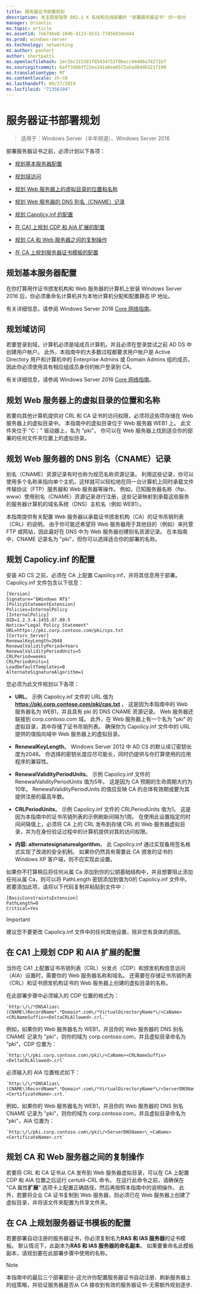 ```yaml
---
title: 服务器证书部署规划
description: 本主题是指导 802.1 X 有线和无线部署的 "部署服务器证书" 的一部分
manager: brianlic
ms.topic: article
ms.assetid: 7eb746e0-1046-4123-b532-77d5683ded44
ms.prod: windows-server
ms.technology: networking
ms.author: pashort
author: shortpatti
ms.openlocfilehash: 1ec5bc315381f85434753f9becc94409a74271b7
ms.sourcegitcommit: 6aff3d88ff22ea141a6ea6572a5ad8dd6321f199
ms.translationtype: MT
ms.contentlocale: zh-CN
ms.lasthandoff: 09/27/2019
ms.locfileid: "71356104"
---
```

# <a name="server-certificate-deployment-planning"></a>服务器证书部署规划

>适用于：Windows Server（半年频道）、Windows Server 2016

部署服务器证书之前，必须计划以下各项：  
  
-   [规划基本服务器配置](#bkmk_basic)  
  
-   [规划域访问](#bkmk_domain)  
  
-   [规划 Web 服务器上的虚拟目录的位置和名称](#bkmk_virtual)  
  
-   [规划 Web 服务器的 DNS 别名（CNAME）记录](#bkmk_cname)  
  
-   [规划 Capolicy.inf 的配置](#bkmk_capolicy)  
  
-   [在 CA1 上规划 CDP 和 AIA 扩展的配置](#bkmk_cdp)  
  
-   [规划 CA 和 Web 服务器之间的复制操作](#bkmk_copy)  
  
-   [在 CA 上规划服务器证书模板的配置](#bkmk_template)  
  
## <a name="bkmk_basic"></a>规划基本服务器配置  
在你打算用作证书颁发机构和 Web 服务器的计算机上安装 Windows Server 2016 后，你必须重命名计算机并为本地计算机分配和配置静态 IP 地址。  
  
有关详细信息，请参阅 Windows Server 2016 [Core 网络指南](../../../core-network-guide/Core-Network-Guide.md)。  
  
## <a name="bkmk_domain"></a>规划域访问  
若要登录到域，计算机必须是域成员计算机，并且必须在登录尝试之前 AD DS 中创建用户帐户。 此外，本指南中的大多数过程都要求用户帐户是 Active Directory 用户和计算机中的 Enterprise Admins 或 Domain Admins 组的成员，因此你必须使用具有相应组成员身份的帐户登录到 CA。  
  
有关详细信息，请参阅 Windows Server 2016 [Core 网络指南](../../../core-network-guide/Core-Network-Guide.md)。  
  
## <a name="bkmk_virtual"></a>规划 Web 服务器上的虚拟目录的位置和名称  
若要向其他计算机提供对 CRL 和 CA 证书的访问权限，必须将这些项存储在 Web 服务器上的虚拟目录中。 本指南中的虚拟目录位于 Web 服务器 WEB1 上。 此文件夹位于 "C：" 驱动器上，名为 "pki"。 你可以在 Web 服务器上找到适合你的部署的任何文件夹位置上的虚拟目录。  
  
## <a name="bkmk_cname"></a>规划 Web 服务器的 DNS 别名（CNAME）记录  
别名（CNAME）资源记录有时也称为规范名称资源记录。 利用这些记录，你可以使用多个名称来指向单个主机，这样就可以轻松地在同一台计算机上同时承载文件传输协议（FTP）服务器和 Web 服务器等操作。 例如，已知服务器名称（ftp、www）使用别名（CNAME）资源记录进行注册，这些记录映射到承载这些服务的服务器计算机的域名系统（DNS）主机名（例如 WEB1）。  
  
本指南提供有关配置 Web 服务器以承载证书颁发机构（CA）的证书吊销列表（CRL）的说明。 由于你可能还希望将 Web 服务器用于其他目的（例如）来托管 FTP 或网站，因此最好在 DNS 中为 Web 服务器创建别名资源记录。 在本指南中，CNAME 记录名为 "pki"，但你可以选择适合你的部署的名称。  
  
## <a name="bkmk_capolicy"></a>规划 Capolicy.inf 的配置  
安装 AD CS 之前，必须在 CA 上配置 Capolicy.inf，并将其信息用于部署。 Capolicy.inf 文件包含以下信息：  
  
```  
[Version]  
Signature="$Windows NT$"  
[PolicyStatementExtension]  
Policies=InternalPolicy  
[InternalPolicy]  
OID=1.2.3.4.1455.67.89.5  
Notice="Legal Policy Statement"  
URL=https://pki.corp.contoso.com/pki/cps.txt  
[Certsrv_Server]  
RenewalKeyLength=2048  
RenewalValidityPeriod=Years  
RenewalValidityPeriodUnits=5  
CRLPeriod=weeks  
CRLPeriodUnits=1  
LoadDefaultTemplates=0  
AlternateSignatureAlgorithm=1  
```  
您必须为此文件规划以下各项：  
  
-   **URL**。 示例 Capolicy.inf 文件的 URL 值为 **https://pki.corp.contoso.com/pki/cps.txt** 。 这是因为本指南中的 Web 服务器名为 WEB1，并且具有 pki 的 DNS CNAME 资源记录。 Web 服务器还联接到 corp.contoso.com 域。 此外，在 Web 服务器上有一个名为 "pki" 的虚拟目录，其中存储了证书吊销列表。 确保你为 Capolicy.inf 文件中的 URL 提供的值指向域中 Web 服务器上的虚拟目录。  
  
-   **RenewalKeyLength**。 Windows Server 2012 中 AD CS 的默认续订密钥长度为2048。 你选择的密钥长度应尽可能长，同时仍提供与你打算使用的应用程序的兼容性。  
  
-   **RenewalValidityPeriodUnits**。 示例 Capolicy.inf 文件的 RenewalValidityPeriodUnits 值为5年。 这是因为 CA 预期的生命周期大约为10年。 RenewalValidityPeriodUnits 的值应反映 CA 的总体有效期或要为其提供注册的最高年数。  
  
-   **CRLPeriodUnits**。 示例 Capolicy.inf 文件的 CRLPeriodUnits 值为1。 这是因为本指南中的证书吊销列表的示例刷新间隔为1周。 在使用此设置指定的时间间隔值上，必须将 CA 上的 CRL 发布到存储 CRL 的 Web 服务器虚拟目录，并为在身份验证过程中的计算机提供对其的访问权限。  
  
-   **内容: alternatesignaturealgorithm**。 此 Capolicy.inf 通过实现备用签名格式实现了改进的安全机制。 如果你仍然具有需要此 CA 颁发的证书的 Windows XP 客户端，则不应实现此设置。  
  
如果你不打算稍后将任何从属 Ca 添加到你的公钥基础结构中，并且想要阻止添加任何从属 Ca，则可以将 PathLength 密钥添加到值为0的 Capolicy.inf 文件中。 若要添加此项，请将以下代码复制并粘贴到文件中：  
  
```  
[BasicConstraintsExtension]  
PathLength=0  
Critical=Yes  
```  
  
> [!IMPORTANT]  
> 建议您不要更改 Capolicy.inf 文件中的任何其他设置，除非您有具体的原因。  
  
## <a name="bkmk_cdp"></a>在 CA1 上规划 CDP 和 AIA 扩展的配置  
当你在 CA1 上配置证书吊销列表（CRL）分发点（CDP）和颁发机构信息访问（AIA）设置时，需要你的 Web 服务器名称和域名。 还需要在存储证书吊销列表（CRL）和证书颁发机构证书的 Web 服务器上创建的虚拟目录的名称。  
  
在此部署步骤中必须输入的 CDP 位置的格式为：  
      
    `http:\/\/*DNSAlias\(CNAME\)RecordName*.*Domain*.com\/*VirtualDirectoryName*\/<CaName><CRLNameSuffix><DeltaCRLAllowed>.crl.`  
      
例如，如果你的 Web 服务器名为 WEB1，并且你的 Web 服务器的 DNS 别名 CNAME 记录为 "pki"，则你的域为 corp.contoso.com，并且虚拟目录命名为 "pki"，CDP 位置为：  
      
    `http:\/\/pki.corp.contoso.com\/pki\/<CaName><CRLNameSuffix><DeltaCRLAllowed>.crl`  
      
必须输入的 AIA 位置格式如下：  
      
    `http:\/\/*DNSAlias\(CNAME\)RecordName*.*Domain*.com\/*VirtualDirectoryName*\/<ServerDNSName>\_<CaName><CertificateName>.crt.`  
      
例如，如果你的 Web 服务器名为 WEB1，并且你的 Web 服务器的 DNS 别名 CNAME 记录为 "pki"，则你的域为 corp.contoso.com，并且虚拟目录命名为 "pki"，AIA 位置为：  
      
    `http:\/\/pki.corp.contoso.com\/pki\/<ServerDNSName>\_<CaName><CertificateName>.crt`  
      
## <a name="bkmk_copy"></a>规划 CA 和 Web 服务器之间的复制操作  
若要将 CRL 和 CA 证书从 CA 发布到 Web 服务器虚拟目录，可以在 CA 上配置 CDP 和 AIA 位置之后运行 certutil-CRL 命令。 在运行此命令之前，请确保在 "CA 属性**扩展**" 选项卡上配置正确路径，然后再按照本指南中的说明操作。 此外，若要将企业 CA 证书复制到 Web 服务器，则必须已在 Web 服务器上创建了虚拟目录，并将该文件夹配置为共享文件夹。  
  
## <a name="bkmk_template"></a>在 CA 上规划服务器证书模板的配置  
若要部署自动注册的服务器证书，你必须复制名为**RAS 和 IAS 服务器**的证书模板。 默认情况下，此副本为**RAS 和 IAS 服务器的命名副本**。 如果要重命名此模板副本，请规划要在此部署步骤中使用的名称。  
  
> [!NOTE]  
> 本指南中的最后三个部署部分-这允许你配置服务器证书自动注册、刷新服务器上的组策略，并验证服务器是否从 CA 接收到有效的服务器证书-无需额外规划逐步.  
  


